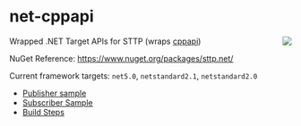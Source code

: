 # net-cppapi

<img align="right" src="https://raw.githubusercontent.com/sttp/cppapi/master/src/sttp.png">

Wrapped .NET Target APIs for STTP (wraps [cppapi](https://github.com/sttp/cppapi))

NuGet Reference: https://www.nuget.org/packages/sttp.net/

Current framework targets: `net5.0`, `netstandard2.1`, `netstandard2.0`

* [Publisher sample](src/samples/Publisher)
* [Subscriber Sample](src/samples/Subscriber)
* [Build Steps](src/lib)
